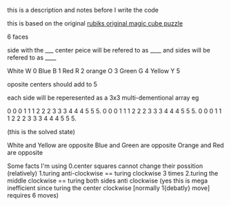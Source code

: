 this is a description and notes before I write the code

this is based on the original [rubiks original magic cube puzzle](https://www.rubiks.com/about)

6 faces

side with the ___ center peice will be refered to as ____ and sides will be refered to as ____

White   W     0
Blue    B     1
Red     R     2
orange  O     3
Green   G     4
Yellow  Y     5

oposite centers should add to 5

each side will be reperesented as a 3x3 multi-dementional array eg

0 0 0     1 1 1     2 2 2     3 3 3     4 4 4     5 5 5.
0 0 0     1 1 1     2 2 2     3 3 3     4 4 4     5 5 5.
0 0 0     1 1 1     2 2 2     3 3 3     4 4 4     5 5 5.

(this is the solved state)


White and Yellow are opposite
Blue and Green are opposite
Orange and Red are opposite




Some facts I'm using
0.center squares cannot change their possition (relatively) 
1.turing anti-clockwise == turing clockwise 3 times 
2.turing the middle clockwise ==  turing both sides anti clockwise
(yes this is mega inefficient since turing the center clockwise [normally 1{debatly} move] requires 6 moves) 
